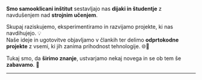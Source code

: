 **Smo samooklicani inštitut** sestavljajo nas **dijaki in študentje** z navdušenjem nad **strojnim učenjem**.

Skupaj raziskujemo, eksperimentiramo in razvijamo projekte, ki nas navdihujejo. 💡  
Naše ideje in ugotovitve objavljamo v člankih ter delimo **odprtokodne projekte** z vsemi, ki jih zanima prihodnost tehnologije. 🌐🚀

Tukaj smo, da **širimo znanje**, ustvarjamo nekaj novega in se ob tem še **zabavamo**. 🎉

---
